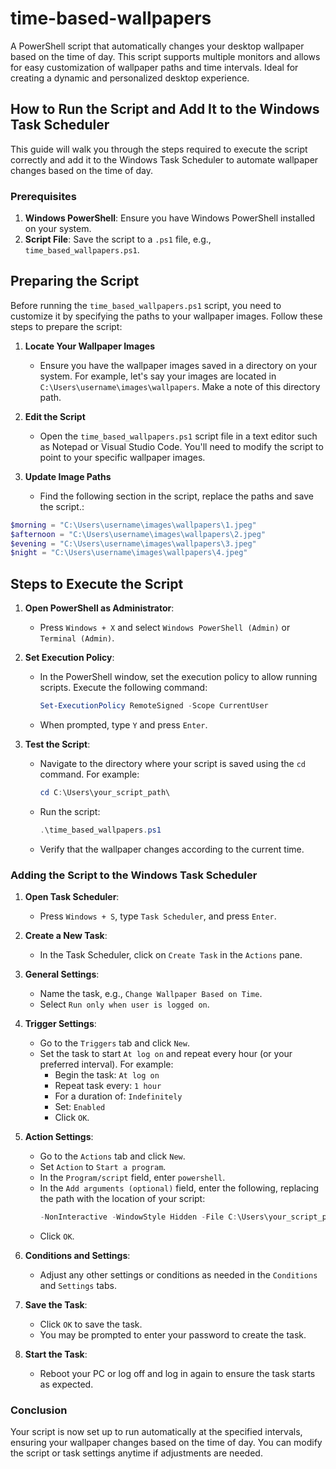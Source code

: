 # time-based-wallpapers

A PowerShell script that automatically changes your desktop wallpaper based on the time of day. This script supports multiple monitors and allows for easy customization of wallpaper paths and time intervals. Ideal for creating a dynamic and personalized desktop experience.

## How to Run the Script and Add It to the Windows Task Scheduler

This guide will walk you through the steps required to execute the script correctly and add it to the Windows Task Scheduler to automate wallpaper changes based on the time of day.

### Prerequisites

1. **Windows PowerShell**: Ensure you have Windows PowerShell installed on your system.
2. **Script File**: Save the script to a `.ps1` file, e.g., `time_based_wallpapers.ps1`.

## Preparing the Script

Before running the `time_based_wallpapers.ps1` script, you need to customize it by specifying the paths to your wallpaper images. Follow these steps to prepare the script:

1. **Locate Your Wallpaper Images**

   - Ensure you have the wallpaper images saved in a directory on your system. For example, let's say your images are located in `C:\Users\username\images\wallpapers`. Make a note of this directory path.

2. **Edit the Script**

   - Open the `time_based_wallpapers.ps1` script file in a text editor such as Notepad or Visual Studio Code. You'll need to modify the script to point to your specific wallpaper images.

3. **Update Image Paths**

   - Find the following section in the script, replace the paths and save the script.:

```powershell
$morning = "C:\Users\username\images\wallpapers\1.jpeg"
$afternoon = "C:\Users\username\images\wallpapers\2.jpeg"
$evening = "C:\Users\username\images\wallpapers\3.jpeg"
$night = "C:\Users\username\images\wallpapers\4.jpeg"
```

## Steps to Execute the Script

1. **Open PowerShell as Administrator**:
   - Press `Windows + X` and select `Windows PowerShell (Admin)` or `Terminal (Admin)`.

2. **Set Execution Policy**:
   - In the PowerShell window, set the execution policy to allow running scripts. Execute the following command:
     ```powershell
     Set-ExecutionPolicy RemoteSigned -Scope CurrentUser
     ```
   - When prompted, type `Y` and press `Enter`.

3. **Test the Script**:
   - Navigate to the directory where your script is saved using the `cd` command. For example:
     ```powershell
     cd C:\Users\your_script_path\
     ```
   - Run the script:
     ```powershell
     .\time_based_wallpapers.ps1
     ```
   - Verify that the wallpaper changes according to the current time.

### Adding the Script to the Windows Task Scheduler

1. **Open Task Scheduler**:
   - Press `Windows + S`, type `Task Scheduler`, and press `Enter`.

2. **Create a New Task**:
   - In the Task Scheduler, click on `Create Task` in the `Actions` pane.

3. **General Settings**:
   - Name the task, e.g., `Change Wallpaper Based on Time`.
   - Select `Run only when user is logged on`.

4. **Trigger Settings**:
   - Go to the `Triggers` tab and click `New`.
   - Set the task to start `At log on` and repeat every hour (or your preferred interval). For example:
     - Begin the task: `At log on`
     - Repeat task every: `1 hour`
     - For a duration of: `Indefinitely`
     - Set: `Enabled`
     - Click `OK`.

5. **Action Settings**:
   - Go to the `Actions` tab and click `New`.
   - Set `Action` to `Start a program`.
   - In the `Program/script` field, enter `powershell`.
   - In the `Add arguments (optional)` field, enter the following, replacing the path with the location of your script:
     ```powershell
     -NonInteractive -WindowStyle Hidden -File C:\Users\your_script_path\time_based_wallpapers.ps1
     ```
   - Click `OK`.

6. **Conditions and Settings**:
   - Adjust any other settings or conditions as needed in the `Conditions` and `Settings` tabs.

7. **Save the Task**:
   - Click `OK` to save the task.
   - You may be prompted to enter your password to create the task.

8. **Start the Task**:
   - Reboot your PC or log off and log in again to ensure the task starts as expected.

### Conclusion

Your script is now set up to run automatically at the specified intervals, ensuring your wallpaper changes based on the time of day. You can modify the script or task settings anytime if adjustments are needed.
